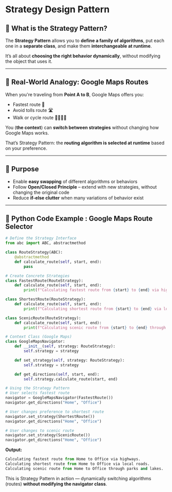 # Strategy Design Pattern

## 🔹 What is the Strategy Pattern?

The **Strategy Pattern** allows you to **define a family of algorithms**, put each one in a **separate class**, and make them **interchangeable at runtime**.

It’s all about **choosing the right behavior dynamically**, without modifying the object that uses it.

---

## 🔹 Real-World Analogy: Google Maps Routes

When you're traveling from **Point A to B**, Google Maps offers you:

- Fastest route 🚗  
- Avoid tolls route 🛣️  
- Walk or cycle route 🚶‍♀️🚴‍♂️  

You (**the context**) can **switch between strategies** without changing how Google Maps works.

That’s Strategy Pattern: the **routing algorithm is selected at runtime** based on your preference.

---

## 🔹 Purpose

- Enable **easy swapping** of different algorithms or behaviors  
- Follow **Open/Closed Principle** – extend with new strategies, without changing the original code  
- Reduce **if-else clutter** when many variations of behavior exist  

---

## 🐍 Python Code Example : Google Maps Route Selector

```python
# Define the Strategy Interface
from abc import ABC, abstractmethod

class RouteStrategy(ABC):
    @abstractmethod
    def calculate_route(self, start, end):
        pass

# Create Concrete Strategies
class FastestRoute(RouteStrategy):
    def calculate_route(self, start, end):
        print(f"Calculating fastest route from {start} to {end} via highways.")

class ShortestRoute(RouteStrategy):
    def calculate_route(self, start, end):
        print(f"Calculating shortest route from {start} to {end} via local roads.")

class ScenicRoute(RouteStrategy):
    def calculate_route(self, start, end):
        print(f"Calculating scenic route from {start} to {end} through parks and lakes.")

# Context Class (Google Maps)
class GoogleMapsNavigator:
    def __init__(self, strategy: RouteStrategy):
        self.strategy = strategy

    def set_strategy(self, strategy: RouteStrategy):
        self.strategy = strategy

    def get_directions(self, start, end):
        self.strategy.calculate_route(start, end)

# Using the Strategy Pattern
# User selects fastest route
navigator = GoogleMapsNavigator(FastestRoute())
navigator.get_directions("Home", "Office")

# User changes preference to shortest route
navigator.set_strategy(ShortestRoute())
navigator.get_directions("Home", "Office")

# User changes to scenic route
navigator.set_strategy(ScenicRoute())
navigator.get_directions("Home", "Office")
```

**Output:**
```python
Calculating fastest route from Home to Office via highways.
Calculating shortest route from Home to Office via local roads.
Calculating scenic route from Home to Office through parks and lakes.
```

This is Strategy Pattern in action — dynamically switching algorithms (routes) **without modifying the navigator class**.

